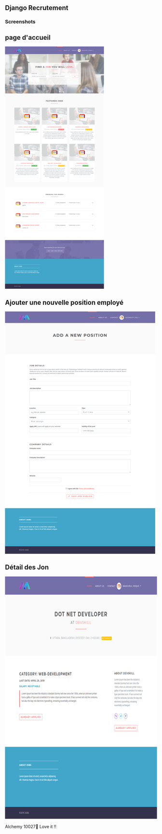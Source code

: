 ## Django Recrutement 


### Screenshots

## page d'accueil 
<img src="screenshots/one.png" height="800">

## Ajouter une nouvelle position employé 
<img src="screenshots/two.png" height="800">

## Détail des Jon
<img src="screenshots/three.png" height="800">

Alchemy 10027🌟 Love it !!
